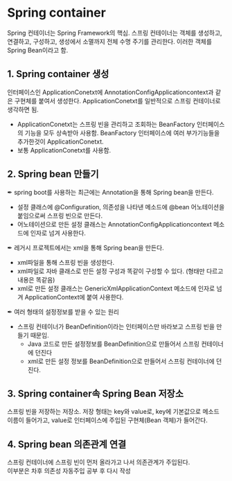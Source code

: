 # Spring container

Spring 컨테이너는 Spring Framework의 핵심. 스프링 컨테이너는 객체를 생성하고, 연결하고, 구성하고, 생성에서 소멸까지 전체 수명 주기를 관리한다. 이러한 객체를 Spring Bean이라고 함.

## 1. Spring container 생성

인터페이스인 ApplicationConetxt에 AnnotationConfigApplicationcontext과 같은 구현체를 붙여서 생성한다. ApplicationConetxt를 일반적으로 스프링 컨테이너로 생각하면 됨.

- ApplicationConetxt는 스프링 빈을 관리하고 조회하는 BeanFactory 인터페이스의 기능을 모두 상속받아 사용함. BeanFactory 인터페이스에 여러 부가기능들을 추가한것이 ApplicationConetxt.
- 보통 ApplicationConetxt를 사용함.

## 2. Spring bean 만들기

✒︎ spring boot를 사용하는 최근에는 Annotation을 통해 Spring bean을 만든다.

- 설정 클래스에 @Configuration, 의존성을 나타낸 메소드에 @bean 어노테이션을 붙임으로써 스프링 빈으로 만든다.
- 어노테이션으로 만든 설정 클래스는 AnnotationConfigApplicationcontext 메소드에 인자로 넘겨 사용한다.

✒︎ 레거시 프로젝트에서는 xml을 통해 Spring bean을 만든다.

- xml파일을 통해 스프링 빈을 생성한다.
- xml파일로 자바 클래스로 만든 설정 구성과 똑같이 구성할 수 있다. (형태만 다르고 내용은 똑같음)
- xml로 만든 설정 클래스는 GenericXmlApplicationContext 메소드에 인자로 넘겨 ApplicationContext에 붙여 사용한다.

✒︎ 여러 형태의 설정정보를 받을 수 있는 원리

- 스프링 컨테이너가 BeanDefinition이라는 인터페이스만 바라보고 스프링 빈을 만들기 때문임.
  - Java 코드로 만든 설정정보를 BeanDefinition으로 만들어서 스프링 컨테이너에 던진다
  - xml로 만든 설정 정보를 BeanDefinition으로 만들어서 스프링 컨테이너에 던진다.

## 3. Spring container속 Spring Bean 저장소

스프링 빈을 저장하는 저장소.
저장 형태는 key와 value로, key에 기본값으로 메소드 이름이 들어가고, value로 인터페이스에 주입된 구현체(Bean 객체)가 들어간다.

## 4. Spring bean 의존관계 연결

스프링 컨테이너에 스프링 빈이 먼저 올라가고 나서 의존관계가 주입된다.  
이부분은 차후 의존성 자동주입 공부 후 다시 작성
